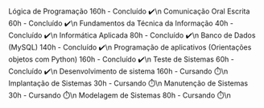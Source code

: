 Lógica de Programação 160h - Concluído ✔️\n
Comunicação Oral Escrita 60h - Concluído ✔️\n
Fundamentos da Técnica da Informação 40h - Concluído ✔️\n
Informática Aplicada 80h - Concluído ✔️\n
Banco de Dados (MySQL) 140h - Concluído ✔️\n
Programação de aplicativos (Orientações objetos com Python) 160h - Concluído ✔️\n
Teste de Sistemas 60h - Concluído ✔️\n
Desenvolvimento de sistema 160h - Cursando ⏱️\n
Implantação de Sistemas 30h - Cursando ⏱️\n
Manutenção de Sistemas 30h - Cursando ⏱️\n
Modelagem de Sistemas 80h - Cursando ⏱️\n
